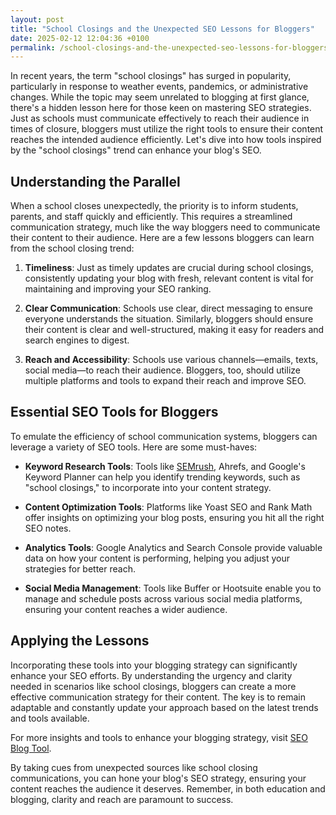 ```yaml
---
layout: post
title: "School Closings and the Unexpected SEO Lessons for Bloggers"
date: 2025-02-12 12:04:36 +0100
permalink: /school-closings-and-the-unexpected-seo-lessons-for-bloggers/
---
```



In recent years, the term "school closings" has surged in popularity, particularly in response to weather events, pandemics, or administrative changes. While the topic may seem unrelated to blogging at first glance, there's a hidden lesson here for those keen on mastering SEO strategies. Just as schools must communicate effectively to reach their audience in times of closure, bloggers must utilize the right tools to ensure their content reaches the intended audience efficiently. Let's dive into how tools inspired by the "school closings" trend can enhance your blog's SEO.

## Understanding the Parallel

When a school closes unexpectedly, the priority is to inform students, parents, and staff quickly and efficiently. This requires a streamlined communication strategy, much like the way bloggers need to communicate their content to their audience. Here are a few lessons bloggers can learn from the school closing trend:

1. **Timeliness**: Just as timely updates are crucial during school closings, consistently updating your blog with fresh, relevant content is vital for maintaining and improving your SEO ranking.

2. **Clear Communication**: Schools use clear, direct messaging to ensure everyone understands the situation. Similarly, bloggers should ensure their content is clear and well-structured, making it easy for readers and search engines to digest.

3. **Reach and Accessibility**: Schools use various channels—emails, texts, social media—to reach their audience. Bloggers, too, should utilize multiple platforms and tools to expand their reach and improve SEO.

## Essential SEO Tools for Bloggers

To emulate the efficiency of school communication systems, bloggers can leverage a variety of SEO tools. Here are some must-haves:

- **Keyword Research Tools**: Tools like [SEMrush](https://www.semrush.com/), Ahrefs, and Google's Keyword Planner can help you identify trending keywords, such as "school closings," to incorporate into your content strategy.

- **Content Optimization Tools**: Platforms like Yoast SEO and Rank Math offer insights on optimizing your blog posts, ensuring you hit all the right SEO notes.

- **Analytics Tools**: Google Analytics and Search Console provide valuable data on how your content is performing, helping you adjust your strategies for better reach.

- **Social Media Management**: Tools like Buffer or Hootsuite enable you to manage and schedule posts across various social media platforms, ensuring your content reaches a wider audience.

## Applying the Lessons

Incorporating these tools into your blogging strategy can significantly enhance your SEO efforts. By understanding the urgency and clarity needed in scenarios like school closings, bloggers can create a more effective communication strategy for their content. The key is to remain adaptable and constantly update your approach based on the latest trends and tools available.

For more insights and tools to enhance your blogging strategy, visit [SEO Blog Tool](https://seoblogtool.com/).

By taking cues from unexpected sources like school closing communications, you can hone your blog's SEO strategy, ensuring your content reaches the audience it deserves. Remember, in both education and blogging, clarity and reach are paramount to success.